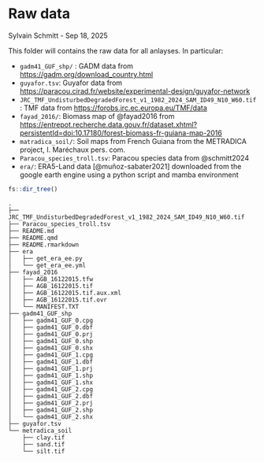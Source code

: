 # Raw data
Sylvain Schmitt -
Sep 18, 2025

This folder will contains the raw data for all anlayses. In particular:

- `gadm41_GUF_shp/` : GADM data from
  <https://gadm.org/download_country.html>
- `guyafor.tsv`: Guyafor data from
  <https://paracou.cirad.fr/website/experimental-design/guyafor-network>
- `JRC_TMF_UndisturbedDegradedForest_v1_1982_2024_SAM_ID49_N10_W60.tif`:
  TMF data from <https://forobs.jrc.ec.europa.eu/TMF/data>
- `fayad_2016/`: Biomass map of @fayad2016 from
  <https://entrepot.recherche.data.gouv.fr/dataset.xhtml?persistentId=doi:10.17180/forest-biomass-fr-guiana-map-2016>
- `matradica_soil/`: Soil maps from French Guiana from the METRADICA
  project, I. Maréchaux pers. com.
- `Paracou_species_troll.tsv`: Paracou species data from @schmitt2024
- `era/`: ERA5-Land data \[@muñoz-sabater2021\] downloaded from the
  google earth engine using a python script and mamba environment

``` r
fs::dir_tree()
```

    .
    ├── JRC_TMF_UndisturbedDegradedForest_v1_1982_2024_SAM_ID49_N10_W60.tif
    ├── Paracou_species_troll.tsv
    ├── README.md
    ├── README.qmd
    ├── README.rmarkdown
    ├── era
    │   ├── get_era_ee.py
    │   └── get_era_ee.yml
    ├── fayad_2016
    │   ├── AGB_16122015.tfw
    │   ├── AGB_16122015.tif
    │   ├── AGB_16122015.tif.aux.xml
    │   ├── AGB_16122015.tif.ovr
    │   └── MANIFEST.TXT
    ├── gadm41_GUF_shp
    │   ├── gadm41_GUF_0.cpg
    │   ├── gadm41_GUF_0.dbf
    │   ├── gadm41_GUF_0.prj
    │   ├── gadm41_GUF_0.shp
    │   ├── gadm41_GUF_0.shx
    │   ├── gadm41_GUF_1.cpg
    │   ├── gadm41_GUF_1.dbf
    │   ├── gadm41_GUF_1.prj
    │   ├── gadm41_GUF_1.shp
    │   ├── gadm41_GUF_1.shx
    │   ├── gadm41_GUF_2.cpg
    │   ├── gadm41_GUF_2.dbf
    │   ├── gadm41_GUF_2.prj
    │   ├── gadm41_GUF_2.shp
    │   └── gadm41_GUF_2.shx
    ├── guyafor.tsv
    └── metradica_soil
        ├── clay.tif
        ├── sand.tif
        └── silt.tif
